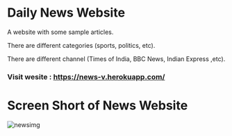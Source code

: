 # Daily News Website

A website with some sample articles.

There are  different categories (sports, politics, etc).

There are  different channel (Times of India, BBC News, Indian Express ,etc).


### Visit wesite : https://news-v.herokuapp.com/


# Screen Short of News Website
![newsimg](https://user-images.githubusercontent.com/69753273/129306485-4657a043-198f-49dc-83c0-8ee56675ca9c.png)

